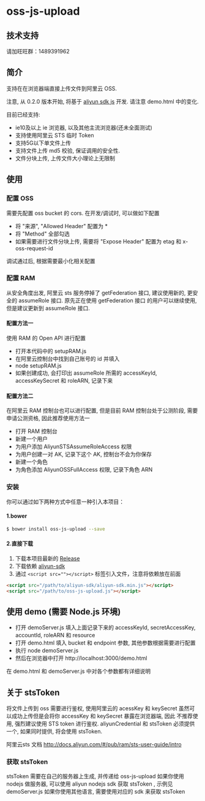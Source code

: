 # oss-js-upload

## 技术支持
请加旺旺群：1489391962

## 简介
支持在在浏览器端直接上传文件到阿里云 OSS.

注意, 从 0.2.0 版本开始, 将基于 [aliyun sdk js](https://github.com/aliyun-UED/aliyun-sdk-js) 开发. 请注意 demo.html 中的变化.

目前已经支持:
- ie10及以上 ie 浏览器, 以及其他主流浏览器(还未全面测试)
- 支持使用阿里云 STS 临时 Token
- 支持5G以下单文件上传
- 支持文件上传 md5 校验, 保证调用的安全性.
- 文件分块上传, 上传文件大小理论上无限制

## 使用

### 配置 OSS

需要先配置 oss bucket 的 cors. 在开发/调试时, 可以做如下配置

- 将 "来源", "Allowed Header" 配置为 *
- 将 "Method" 全部勾选
- 如果需要进行文件分块上传, 需要将 "Expose Header" 配置为 etag 和 x-oss-request-id

调试通过后, 根据需要最小化相关配置

### 配置 RAM

从安全角度出发, 阿里云 sts 服务停掉了 getFederation 接口, 建议使用新的, 更安全的 assumeRole 接口. 原先正在使用 getFederation 接口
的用户可以继续使用, 但是建议更新到 assumeRole 接口.

#### 配置方法一

使用 RAM 的 Open API 进行配置

- 打开本代码中的 setupRAM.js
- 在阿里云控制台中找到自己账号的 id 并填入
- node setupRAM.js
- 如果创建成功, 会打印出 assumeRole 所需的 accessKeyId, accessKeySecret 和 roleARN, 记录下来

#### 配置方法二

在阿里云 RAM 控制台也可以进行配置, 但是目前 RAM 控制台处于公测阶段, 需要申请公测资格, 因此推荐使用方法一

- 打开 RAM 控制台
- 新建一个用户
- 为用户添加 AliyunSTSAssumeRoleAccess 权限
- 为用户创建一对 AK, 记录下这个 AK, 控制台不会为你保存
- 新建一个角色
- 为角色添加 AliyunOSSFullAccess 权限, 记录下角色 ARN

### 安装

你可以通过如下两种方式中任意一种引入本项目：

#### 1.bower
```sh
$ bower install oss-js-upload --save
```

#### 2.直接下载
1.  下载本项目最新的 [Release](https://github.com/aliyun-UED/oss-js-upload/blob/master/src/oss-js-upload.js)
2.  下载依赖 [aliyun-sdk](https://github.com/aliyun-UED/aliyun-sdk-js/blob/master/dist/aliyun-sdk.min.js)
3.  通过 `<script src=""></script>` 标签引入文件，注意将依赖放在前面

```html
<script src="/path/to/aliyun-sdk/aliyun-sdk.min.js"></script>
<script src="/path/to/oss-js-upload.js"></script>
```


## 使用 demo (需要 Node.js 环境)

- 打开 demoServer.js 填入上面记录下来的 accessKeyId, secretAccessKey, accountId, roleARN 和 resource
- 打开 demo.html 填入 bucket 和 endpoint 参数, 其他参数根据需要进行配置
- 执行 node demoServer.js
- 然后在浏览器中打开 http://localhost:3000/demo.html

在 demo.html 和 demoServer.js 中对各个参数都有详细说明

## 关于 stsToken

将文件上传到 oss 需要进行鉴权, 使用阿里云的 acessKey 和 keySecret 虽然可以成功上传但是会将你 accessKey 和 keySecret 暴露在浏览器端, 因此
不推荐使用, 强烈建议使用 STS token 进行鉴权. aliyunCredential 和 stsToken 必须提供一个, 如果同时提供, 将会使用 stsToken.

阿里云sts 文档 http://docs.aliyun.com/#/pub/ram/sts-user-guide/intro

### 获取 stsToken

stsToken 需要在自己的服务器上生成, 并传递给 oss-js-upload
如果你使用 nodejs 做服务器, 可以使用 aliyun nodejs sdk 获取 stsToken , 示例见 demoServer.js
如果你使用其他语言, 需要使用对应的 sdk 来获取 stsToken
